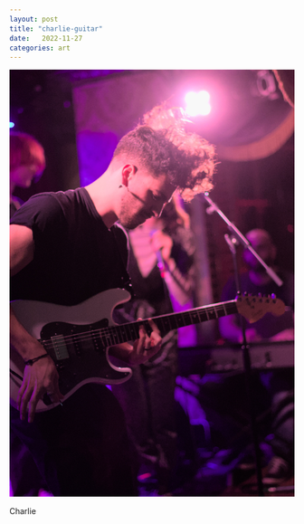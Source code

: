 ```yaml
---
layout: post
title: "charlie-guitar"
date:   2022-11-27
categories: art
---
```


![charlie-guitar](/img/arts/workman-cellar-nov-2022/charlie-guitar.jpg)

<span class='image-details'>
Charlie
</span>
